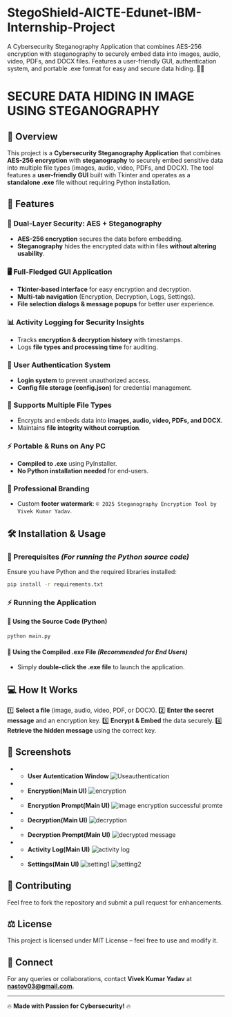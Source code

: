 # StegoShield-AICTE-Edunet-IBM-Internship-Project
A Cybersecurity Steganography Application that combines AES-256 encryption with steganography to securely embed data into images, audio, video, PDFs, and DOCX files. Features a user-friendly GUI, authentication system, and portable .exe format for easy and secure data hiding. 🚀🔐

# **SECURE DATA HIDING IN IMAGE USING STEGANOGRAPHY**

## **📌 Overview**
This project is a **Cybersecurity Steganography Application** that combines **AES-256 encryption** with **steganography** to securely embed sensitive data into multiple file types (images, audio, video, PDFs, and DOCX). The tool features a **user-friendly GUI** built with Tkinter and operates as a **standalone .exe** file without requiring Python installation.

## **🚀 Features**

### **🔐 Dual-Layer Security: AES + Steganography**
- **AES-256 encryption** secures the data before embedding.
- **Steganography** hides the encrypted data within files **without altering usability**.

### **🖥️ Full-Fledged GUI Application**
- **Tkinter-based interface** for easy encryption and decryption.
- **Multi-tab navigation** (Encryption, Decryption, Logs, Settings).
- **File selection dialogs & message popups** for better user experience.

### **📊 Activity Logging for Security Insights**
- Tracks **encryption & decryption history** with timestamps.
- Logs **file types and processing time** for auditing.

### **🔑 User Authentication System**
- **Login system** to prevent unauthorized access.
- **Config file storage (config.json)** for credential management.

### **📁 Supports Multiple File Types**
- Encrypts and embeds data into **images, audio, video, PDFs, and DOCX**.
- Maintains **file integrity without corruption**.

### **⚡ Portable & Runs on Any PC**
- **Compiled to .exe** using PyInstaller.
- **No Python installation needed** for end-users.

### **🎨 Professional Branding**
- Custom **footer watermark**: `© 2025 Steganography Encryption Tool by Vivek Kumar Yadav`.

## **🛠️ Installation & Usage**
### **🔴 Prerequisites** *(For running the Python source code)*
Ensure you have Python and the required libraries installed:
```bash
pip install -r requirements.txt
```

### **⚡ Running the Application**
#### **🔹 Using the Source Code (Python)**
```bash
python main.py
```

#### **🔹 Using the Compiled .exe File** *(Recommended for End Users)*
- Simply **double-click the .exe file** to launch the application.

## **💻 How It Works**
1️⃣ **Select a file** (image, audio, video, PDF, or DOCX).
2️⃣ **Enter the secret message** and an encryption key.
3️⃣ **Encrypt & Embed** the data securely.
4️⃣ **Retrieve the hidden message** using the correct key.

## **📸 Screenshots** 
+ - **User Autentication Window**
 ![Useauthentication](https://github.com/user-attachments/assets/cef3cbcd-5958-440a-90b3-493f747a86f1)

+ - **Encryption(Main UI)**
 ![encryption](https://github.com/user-attachments/assets/354c6b08-1625-4cf9-9d0a-14e266b8f66b)

+ - **Encryption Prompt(Main UI)**
 ![image encryption successful promte](https://github.com/user-attachments/assets/b616fd1f-6bf3-4f48-b6a6-a4c154abd640)

+ - **Decryption(Main UI)**
 ![decryption](https://github.com/user-attachments/assets/49ae6a85-789e-420b-acee-9709645dbd6d)

+ - **Decryption Prompt(Main UI)**
 ![decrypted message](https://github.com/user-attachments/assets/3ff00ddf-5623-46fa-8dbd-f1922aa31377)

+ - **Activity Log(Main UI)**
 ![activity log](https://github.com/user-attachments/assets/29b32e66-1f5e-4863-88a6-0c920d6bffe6)

+ - **Settings(Main UI)**
 ![setting1](https://github.com/user-attachments/assets/04cb14af-e583-4706-a7f8-3313ee1736db)
 ![setting2](https://github.com/user-attachments/assets/dfc68772-9bad-4965-b5cb-68a05063bf60)

## **📝 Contributing**
Feel free to fork the repository and submit a pull request for enhancements.

## **⚖️ License**
This project is licensed under MIT License – feel free to use and modify it.

## **🤝 Connect**
For any queries or collaborations, contact **Vivek Kumar Yadav** at **nastov03@gmail.com**.

---

🔥 **Made with Passion for Cybersecurity!** 🔥

